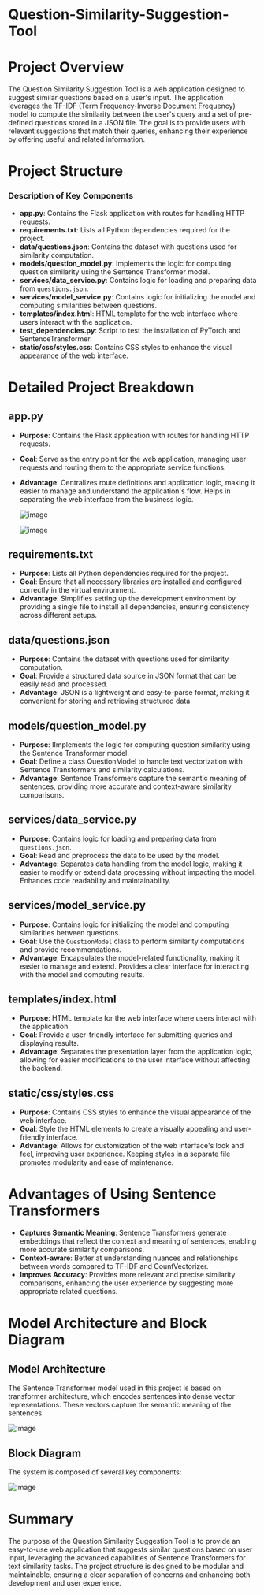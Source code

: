 # Question-Similarity-Suggestion-Tool
# Project Overview

The Question Similarity Suggestion Tool is a web application designed to suggest similar questions based on a user's input. The application leverages the TF-IDF (Term Frequency-Inverse Document Frequency) model to compute the similarity between the user's query and a set of pre-defined questions stored in a JSON file. The goal is to provide users with relevant suggestions that match their queries, enhancing their experience by offering useful and related information.

# Project Structure


### Description of Key Components

- **app.py**: Contains the Flask application with routes for handling HTTP requests.
- **requirements.txt**: Lists all Python dependencies required for the project.
- **data/questions.json**: Contains the dataset with questions used for similarity computation.
- **models/question_model.py**: Implements the logic for computing question similarity using the Sentence Transformer model.
- **services/data_service.py**: Contains logic for loading and preparing data from `questions.json`.
- **services/model_service.py**: Contains logic for initializing the model and computing similarities between questions.
- **templates/index.html**: HTML template for the web interface where users interact with the application.
- **test_dependencies.py**: Script to test the installation of PyTorch and SentenceTransformer.
- **static/css/styles.css**: Contains CSS styles to enhance the visual appearance of the web interface.




# Detailed Project Breakdown

## app.py
- **Purpose**: Contains the Flask application with routes for handling HTTP requests.
- **Goal**: Serve as the entry point for the web application, managing user requests and routing them to the appropriate service functions.
- **Advantage**: Centralizes route definitions and application logic, making it easier to manage and understand the application's flow. Helps in separating the web interface from the business logic.

  ![image](https://github.com/user-attachments/assets/908ea142-f1b3-40ec-8683-5d47692e78e6)


  ![image](https://github.com/user-attachments/assets/012b5c77-f63f-477d-831f-fe60ce868d5b)


## requirements.txt
- **Purpose**: Lists all Python dependencies required for the project.
- **Goal**: Ensure that all necessary libraries are installed and configured correctly in the virtual environment.
- **Advantage**: Simplifies setting up the development environment by providing a single file to install all dependencies, ensuring consistency across different setups.

## data/questions.json
- **Purpose**: Contains the dataset with questions used for similarity computation.
- **Goal**: Provide a structured data source in JSON format that can be easily read and processed.
- **Advantage**: JSON is a lightweight and easy-to-parse format, making it convenient for storing and retrieving structured data.

## models/question_model.py
- **Purpose**: IImplements the logic for computing question similarity using the Sentence Transformer model.
- **Goal**: Define a class QuestionModel to handle text vectorization with Sentence Transformers and similarity calculations.
- **Advantage**: Sentence Transformers capture the semantic meaning of sentences, providing more accurate and context-aware similarity comparisons.

## services/data_service.py
- **Purpose**: Contains logic for loading and preparing data from `questions.json`.
- **Goal**: Read and preprocess the data to be used by the model.
- **Advantage**: Separates data handling from the model logic, making it easier to modify or extend data processing without impacting the model. Enhances code readability and maintainability.

## services/model_service.py
- **Purpose**: Contains logic for initializing the model and computing similarities between questions.
- **Goal**: Use the `QuestionModel` class to perform similarity computations and provide recommendations.
- **Advantage**: Encapsulates the model-related functionality, making it easier to manage and extend. Provides a clear interface for interacting with the model and computing results.

## templates/index.html
- **Purpose**: HTML template for the web interface where users interact with the application.
- **Goal**: Provide a user-friendly interface for submitting queries and displaying results.
- **Advantage**: Separates the presentation layer from the application logic, allowing for easier modifications to the user interface without affecting the backend.

## static/css/styles.css
- **Purpose**: Contains CSS styles to enhance the visual appearance of the web interface.
- **Goal**: Style the HTML elements to create a visually appealing and user-friendly interface.
- **Advantage**: Allows for customization of the web interface's look and feel, improving user experience. Keeping styles in a separate file promotes modularity and ease of maintenance.

# Advantages of Using Sentence Transformers
- **Captures Semantic Meaning**: Sentence Transformers generate embeddings that reflect the context and meaning of sentences, enabling more accurate similarity comparisons.
- **Context-aware**: Better at understanding nuances and relationships between words compared to TF-IDF and CountVectorizer.
- **Improves Accuracy**: Provides more relevant and precise similarity comparisons, enhancing the user experience by suggesting more appropriate related questions.


# Model Architecture and Block Diagram
## Model Architecture
The Sentence Transformer model used in this project is based on transformer architecture, which encodes sentences into dense vector representations. These vectors capture the semantic meaning of the sentences.

![image](https://github.com/user-attachments/assets/3b9fb326-233d-473c-873b-30c698f028d9)

## Block Diagram
The system is composed of several key components:

![image](https://github.com/user-attachments/assets/259c0863-d89c-4730-8d63-12d2c157ed42)


# Summary
The purpose of the Question Similarity Suggestion Tool is to provide an easy-to-use web application that suggests similar questions based on user input, leveraging the advanced capabilities of Sentence Transformers for text similarity tasks. The project structure is designed to be modular and maintainable, ensuring a clear separation of concerns and enhancing both development and user experience.

